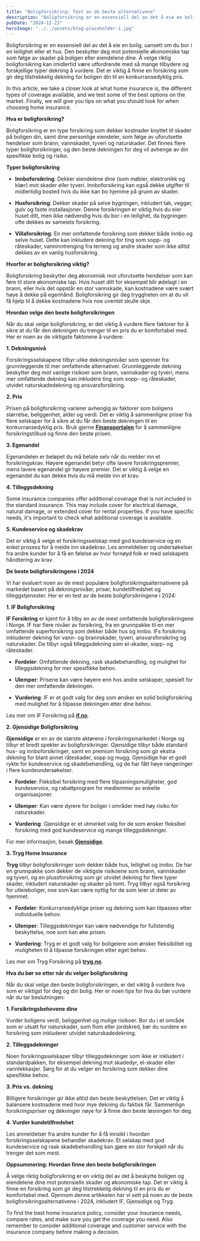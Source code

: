 ```yaml
---
title: "Boligforsikring: Test av de beste alternativene"
description: "Boligforsikring er en essensiell del av det å eie en bolig, uansett om du bor i en leilighet eller et hus. Den beskytter deg mot potensielle økonomiske tap som følge av skader på boligen eller eiendelene dine. Å velge riktig boligforsikring kan imidlertid være utfordrende med så mange tilbydere og forskjellige typer dekning å vurdere. &#8230; Read more"
pubDate: "2024-12-23"
heroImage: "../../assets/blog-placeholder-1.jpg"
---
```


Boligforsikring er en essensiell del av det å eie en bolig, uansett om du bor i en leilighet eller et hus. Den beskytter deg mot potensielle økonomiske tap som følge av skader på boligen eller eiendelene dine. Å velge riktig boligforsikring kan imidlertid være utfordrende med så mange tilbydere og forskjellige typer dekning å vurdere. Det er viktig å finne en forsikring som gir deg tilstrekkelig dekning for boligen din til en konkurransedyktig pris.

In this article, we take a closer look at what home insurance is, the different types of coverage available, and we test some of the best options on the market. Finally, we will give you tips on what you should look for when choosing home insurance.

**Hva er boligforsikring?**

Boligforsikring er en type forsikring som dekker kostnader knyttet til skader på boligen din, samt dine personlige eiendeler, som følge av uforutsette hendelser som brann, vannskader, tyveri og naturskader. Det finnes flere typer boligforsikringer, og den beste dekningen for deg vil avhenge av din spesifikke bolig og risiko.

**Typer boligforsikring**

- **Innboforsikring**: Dekker eiendelene dine (som møbler, elektronikk og klær) mot skader eller tyveri. Innboforsikring kan også dekke utgifter til midlertidig bosted hvis du ikke kan bo hjemme på grunn av skader.

- **Husforsikring**: Dekker skader på selve bygningen, inkludert tak, vegger, gulv og faste installasjoner. Denne forsikringen er viktig hvis du eier huset ditt, men ikke nødvendig hvis du bor i en leilighet, da bygningen ofte dekkes av sameiets forsikring.

- **Villaforsikring**: En mer omfattende forsikring som dekker både innbo og selve huset. Dette kan inkludere dekning for ting som sopp- og råteskader, vanninntrenging fra terreng og andre skader som ikke alltid dekkes av en vanlig husforsikring.

**Hvorfor er boligforsikring viktig?**

Boligforsikring beskytter deg økonomisk mot uforutsette hendelser som kan føre til store økonomiske tap. Hvis huset ditt for eksempel blir ødelagt i en brann, eller hvis det oppstår en stor vannskade, kan kostnadene være svært høye å dekke på egenhånd. Boligforsikring gir deg tryggheten om at du vil få hjelp til å dekke kostnadene hvis noe uventet skulle skje.

**Hvordan velge den beste boligforsikringen**

Når du skal velge boligforsikring, er det viktig å vurdere flere faktorer for å sikre at du får den dekningen du trenger til en pris du er komfortabel med. Her er noen av de viktigste faktorene å vurdere:

**1. Dekningsnivå**

Forsikringsselskapene tilbyr ulike dekningsnivåer som spenner fra grunnleggende til mer omfattende alternativer. Grunnleggende dekning beskytter deg mot vanlige risikoer som brann, vannskader og tyveri, mens mer omfattende dekning kan inkludere ting som sopp- og råteskader, utvidet naturskadedekning og ansvarsforsikring.

**2. Pris**

Prisen på boligforsikring varierer avhengig av faktorer som boligens størrelse, beliggenhet, alder og verdi. Det er viktig å sammenligne priser fra flere selskaper for å sikre at du får den beste dekningen til en konkurransedyktig pris. Bruk gjerne **[Finansportalen](https://www.finansportalen.no)** for å sammenligne forsikringstilbud og finne den beste prisen.

**3. Egenandel**

Egenandelen er beløpet du må betale selv når du melder inn et forsikringskrav. Høyere egenandel betyr ofte lavere forsikringspremier, mens lavere egenandel gir høyere premier. Det er viktig å velge en egenandel du kan dekke hvis du må melde inn et krav.

**4. Tilleggsdekning**

Some insurance companies offer additional coverage that is not included in the standard insurance. This may include cover for electrical damage, natural damage, or extended cover for rental properties. If you have specific needs, it's important to check what additional coverage is available.

**5. Kundeservice og skadekrav**

Det er viktig å velge et forsikringsselskap med god kundeservice og en enkel prosess for å melde inn skadekrav. Les anmeldelser og undersøkelser fra andre kunder for å få en følelse av hvor fornøyd folk er med selskapets håndtering av krav.

**De beste boligforsikringene i 2024**

Vi har evaluert noen av de mest populære boligforsikringsalternativene på markedet basert på dekningsnivåer, priser, kundetilfredshet og tilleggstjenester. Her er en test av de beste boligforsikringene i 2024:

**1. IF Boligforsikring**

**IF Forsikring** er kjent for å tilby en av de mest omfattende boligforsikringene i Norge. IF har flere nivåer av forsikring, fra en grunnpakke til en mer omfattende superforsikring som dekker både hus og innbo. IFs forsikring inkluderer dekning for vann- og brannskader, tyveri, ansvarsforsikring og naturskader. De tilbyr også tilleggsdekning som el-skader, sopp- og råteskader.

- **Fordeler**: Omfattende dekning, rask skadebehandling, og mulighet for tilleggsdekning for mer spesifikke behov.

- **Ulemper**: Prisene kan være høyere enn hos andre selskaper, spesielt for den mer omfattende dekningen.

- **Vurdering**: IF er et godt valg for deg som ønsker en solid boligforsikring med mulighet for å tilpasse dekningen etter dine behov.

Les mer om IF Forsikring på **[if.no](https://www.if.no)**.

**2. Gjensidige Boligforsikring**

**Gjensidige** er en av de største aktørene i forsikringsmarkedet i Norge og tilbyr et bredt spekter av boligforsikringer. Gjensidige tilbyr både standard hus- og innboforsikringer, samt en premium forsikring som gir ekstra dekning for blant annet råteskader, sopp og mugg. Gjensidige har et godt rykte for kundeservice og skadebehandling, og de har fått høye rangeringer i flere kundeundersøkelser.

- **Fordeler**: Fleksibel forsikring med flere tilpasningsmuligheter, god kundeservice, og rabattprogram for medlemmer av enkelte organisasjoner.

- **Ulemper**: Kan være dyrere for boliger i områder med høy risiko for naturskader.

- **Vurdering**: Gjensidige er et utmerket valg for de som ønsker fleksibel forsikring med god kundeservice og mange tilleggsdekninger.

For mer informasjon, besøk **[Gjensidige](https://www.gjensidige.no)**.

**3. Tryg Home Insurance**

**Tryg** tilbyr boligforsikringer som dekker både hus, leilighet og innbo. De har en grunnpakke som dekker de viktigste risikoene som brann, vannskader og tyveri, og en plussforsikring som gir utvidet dekning for flere typer skader, inkludert naturskader og skader på tomt. Tryg tilbyr også forsikring for utleieboliger, noe som kan være nyttig for de som leier ut deler av hjemmet.

- **Fordeler**: Konkurransedyktige priser og dekning som kan tilpasses etter individuelle behov.

- **Ulemper**: Tilleggsdekninger kan være nødvendige for fullstendig beskyttelse, noe som kan øke prisen.

- **Vurdering**: Tryg er et godt valg for boligeiere som ønsker fleksibilitet og muligheten til å tilpasse forsikringen etter eget behov.

Les mer om Tryg Forsikring på **[tryg.no](https://www.tryg.no)**.

**Hva du bør se etter når du velger boligforsikring**

Når du skal velge den beste boligforsikringen, er det viktig å vurdere hva som er viktigst for deg og din bolig. Her er noen tips for hva du bør vurdere når du tar beslutningen:

**1. Forsikringsbehovene dine**

Vurder boligens verdi, beliggenhet og mulige risikoer. Bor du i et område som er utsatt for naturskader, som flom eller jordskred, bør du vurdere en forsikring som inkluderer utvidet naturskadedekning.

**2. Tilleggsdekninger**

Noen forsikringsselskaper tilbyr tilleggsdekninger som ikke er inkludert i standardpakken, for eksempel dekning mot skadedyr, el-skader eller vannlekkasjer. Sørg for at du velger en forsikring som dekker dine spesifikke behov.

**3. Pris vs. dekning**

Billigere forsikringer gir ikke alltid den beste beskyttelsen. Det er viktig å balansere kostnadene med hvor mye dekning du faktisk får. Sammenlign forsikringspriser og dekninger nøye for å finne den beste løsningen for deg.

**4. Vurder kundetilfredshet**

Les anmeldelser fra andre kunder for å få innsikt i hvordan forsikringsselskapene behandler skadekrav. Et selskap med god kundeservice og rask skadebehandling kan gjøre en stor forskjell når du trenger det som mest.

**Oppsummering: Hvordan finne den beste boligforsikringen**

Å velge riktig boligforsikring er en viktig del av det å beskytte boligen og eiendelene dine mot potensielle skader og økonomiske tap. Det er viktig å finne en forsikring som gir deg tilstrekkelig dekning til en pris du er komfortabel med. Gjennom denne artikkelen har vi sett på noen av de beste boligforsikringsalternativene i 2024, inkludert IF, Gjensidige og Tryg.

To find the best home insurance policy, consider your insurance needs, compare rates, and make sure you get the coverage you need. Also remember to consider additional coverage and customer service with the insurance company before making a decision.